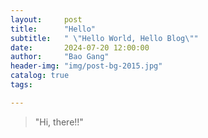 ```yaml
---
layout:     post
title:      "Hello"
subtitle:   " \"Hello World, Hello Blog\""
date:       2024-07-20 12:00:00
author:     "Bao Gang"
header-img: "img/post-bg-2015.jpg"
catalog: true
tags:

---
```


> "Hi, there!!"